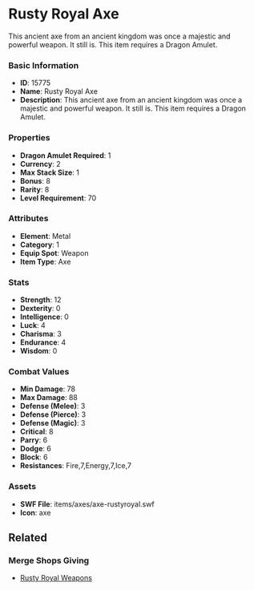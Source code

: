 # Rusty Royal Axe

This ancient axe from an ancient kingdom was once a majestic and powerful weapon. It still is. This item requires a Dragon Amulet.

### Basic Information

- **ID**: 15775
- **Name**: Rusty Royal Axe
- **Description**: This ancient axe from an ancient kingdom was once a majestic and powerful weapon. It still is. This item requires a Dragon Amulet.

### Properties

- **Dragon Amulet Required**: 1
- **Currency**: 2
- **Max Stack Size**: 1
- **Bonus**: 8
- **Rarity**: 8
- **Level Requirement**: 70

### Attributes

- **Element**: Metal
- **Category**: 1
- **Equip Spot**: Weapon
- **Item Type**: Axe

### Stats

- **Strength**: 12
- **Dexterity**: 0
- **Intelligence**: 0
- **Luck**: 4
- **Charisma**: 3
- **Endurance**: 4
- **Wisdom**: 0

### Combat Values

- **Min Damage**: 78
- **Max Damage**: 88
- **Defense (Melee)**: 3
- **Defense (Pierce)**: 3
- **Defense (Magic)**: 3
- **Critical**: 8
- **Parry**: 6
- **Dodge**: 6
- **Block**: 6
- **Resistances**: Fire,7,Energy,7,Ice,7

### Assets

- **SWF File**: items/axes/axe-rustyroyal.swf
- **Icon**: axe

## Related

### Merge Shops Giving

- [Rusty Royal Weapons](../merge-shops/250-rusty-royal-weapons.md)

